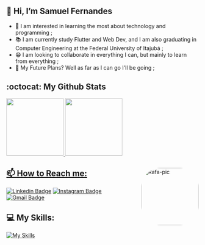 ## 👋 Hi, I’m Samuel Fernandes 

- 👀 I am interested in learning the most about technology and programming ; 
- 📚 I am currently study Flutter and Web Dev, and I am also graduating in Computer Engineering at the Federal University of Itajubá ;
- 😁 I am looking to collaborate in everything I can, but mainly to learn from everything ;
- 🚀 My Future Plans? Well as far as I can go I'll be going ;


## :octocat: My Github Stats 
<div align="left">
  <a href="https://github.com/zamuelfernandes">
  <img height="150em" src="https://github-readme-stats.vercel.app/api?username=zamuelfernandes&show_icons=true&theme=dark&include_all_commits=true&count_private=true"/>
  <img height="150em" src="https://github-readme-stats.vercel.app/api/top-langs/?username=zamuelfernandes&layout=compact&langs_count=7&theme=dark"/> 
</div>

 
 <img align="right" alt="Rafa-pic" height="150" style="border-radius:50px;" src="https://1.bp.blogspot.com/-P2czKkFRxR4/XsWVqthXVXI/AAAAAAABJVY/sEYSKbsGUZcogNCAnoxzmGGTau8Q-OPkACK4BGAsYHg/MATEM%25C3%2581TICA2.gif">
  
 ## 📫 How to Reach me:
 
<div> 
  
  [![Linkedin Badge](https://img.shields.io/badge/-LinkedIn-0072b1?style=flat&logo=Linkedin&logoColor=white)](https://www.linkedin.com/in/zamuelfernandes/ "Connect on LinkedIn")
  [![Instagram Badge](https://img.shields.io/badge/-Instagram-%23E4405F?style=flat&logo=Instagram&logoColor=white)](http://instagram.com/zamuelfernandes "Contact on Instagram")
  [![Gmail Badge](https://img.shields.io/badge/-Gmail-D14836?style=flat&logo=gmail&logoColor=white)](mailto:zamuelfernandes@gmail.com "Contact on Gmail")
  
  <!--
  <a href="https://www.instagram.com/zamuelfernandes/" target="_blank"><img src="https://img.shields.io/badge/-Instagram-%23E4405F?style=for-the-badge&logo=instagram&logoColor=white" target="_blank"></a>
  <a href="https://www.linkedin.com/in/zamuelfernandes/" target="_blank"><img src="https://img.shields.io/badge/-LinkedIn-%230077B5?style=for-the-badge&logo=linkedin&logoColor=white" target="_blank"></a> 
  <a href = "mailto:zamuelfernandes@gmail.com"><img src="https://img.shields.io/badge/-Gmail-%23333?style=for-the-badge&logo=gmail&logoColor=white" target="_blank"></a>

  ![Snake animation](https://github.com/zamuelfernandes/zamuelfernandes/blob/output/github-contribution-grid-snake.svg) 
  -->
</div>

 ## 💻 My Skills:
<div>
  
  [![My Skills](https://skillicons.dev/icons?i=vscode,dart,flutter,firebase,figma,nodejs,git,wordpress,cpp,html,css&theme=light)](https://github.com/zamuelfernandes?tab=repositories)
</div>
